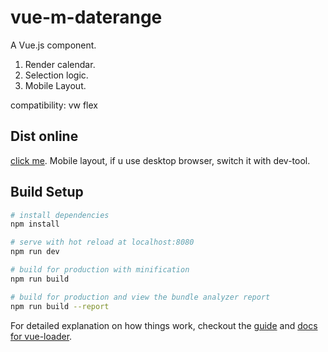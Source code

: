 # vue-m-daterange

A Vue.js component.
1. Render calendar.
2. Selection logic.
3. Mobile Layout.

compatibility: vw flex

## Dist online
[click me](https://ilshavoh.github.io/vue-m-daterange/).
Mobile layout, if u use desktop browser, switch it with dev-tool.

## Build Setup

``` bash
# install dependencies
npm install

# serve with hot reload at localhost:8080
npm run dev

# build for production with minification
npm run build

# build for production and view the bundle analyzer report
npm run build --report
```

For detailed explanation on how things work, checkout the [guide](http://vuejs-templates.github.io/webpack/) and [docs for vue-loader](http://vuejs.github.io/vue-loader).
